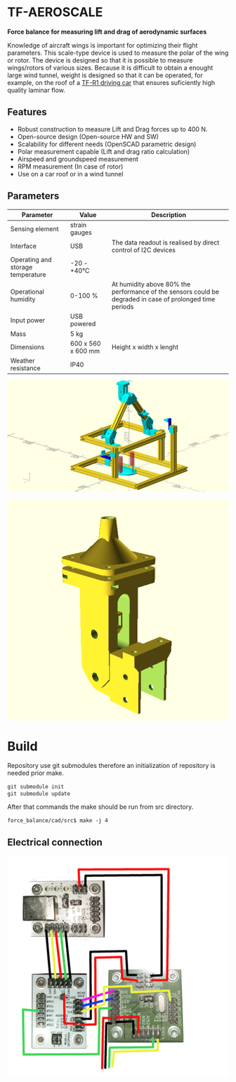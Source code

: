 # TF-AEROSCALE
**Force balance for measuring lift and drag of aerodynamic surfaces**

Knowledge of aircraft wings is important for optimizing their flight parameters. This scale-type device is used to measure the polar of the wing or rotor. The device is designed so that it is possible to measure wings/rotors of various sizes. Because it is difficult to obtain a enought large wind tunnel, weight is designed so that it can be operated, for example, on the roof of a [TF-R1 driving car](https://github.com/ThunderFly-aerospace/TF-R1) that ensures suficiently high quality laminar flow. 


## Features

* Robust construction to measure Lift and Drag forces up to 400 N.
* Open-source design (Open-source HW and SW)
* Scalability for different needs (OpenSCAD parametric design)
* Polar measurement capable (Lift and drag ratio calculation)
* Airspeed and groundspeed measurement
* RPM measurement (In case of rotor)
* Use on a car roof or in a wind tunnel

## Parameters

| Parameter | Value | Description |
|-----------|-------|-------------|
| Sensing element | strain gauges |  |
| Interface | USB | The data readout is realised by direct control of I2C devices |
| Operating and storage temperature | -20 - +40°C |  |
| Operational humidity | 0-100 % | At humidity above 80% the performance of the sensors could be degraded in case of prolonged time periods |
| Input power | USB powered | |
| Mass | 5 kg |  |
| Dimensions |  600 x 560 x 600 mm| Height x width x lenght |
| Weather resistance | IP40 | |

![Base with strain gauges](doc/img/complete.png)

![Rotor mount](doc/img/888_5502.png)

# Build

Repository use git submodules therefore an initialization of repository is needed prior make.

    git submodule init
    git submodule update

After that commands the make should be run from src directory.

    force_balance/cad/src$ make -j 4

## Electrical connection

![Elecrical connection](doc/img/wiring_draw.png)

